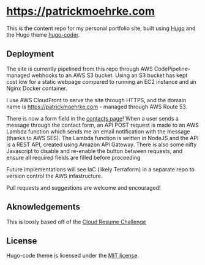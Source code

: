 # https://patrickmoehrke.com
This is the content repo for my personal portfolio site, built using [Hugo](https://gohugo.io) and the Hugo theme [hugo-coder](https://github.com/luizdepra/hugo-coder/). 

## Deployment
The site is currently pipelined from this repo through AWS CodePipeline-managed webhooks to an AWS S3 bucket. Using an S3 bucket has kept cost low for a static webpage compared to running an EC2 instance and an Nginx Docker container.

I use AWS CloudFront to serve the site through HTTPS, and the domain name is https://patrickmoehrke.com - managed through AWS Route 53.

There is now a form field in the [contacts page](https://patrickmoehrke.com/contact)! When a user sends a message through the contact form, an API POST request is made to an AWS Lambda function which sends me an email notification with the message (thanks to AWS SES). The Lambda function is written in NodeJS and the API is a REST API, created using Amazon API Gateway. There is also some nifty Javascript to disable and re-enable the button between requests, and ensure all required fields are filled before proceeding 

Future implementations will see IaC (likely Terraform) in a separate repo to version control the AWS infastructure.

Pull requests and suggestions are welcome and encouraged!

## Aknowledgements
This is loosly based off of the [Cloud Resume Challenge](https://cloudresumechallenge.dev)

## License
Hugo-code theme is licensed under the [MIT license](https://github.com/patrickm663/moehrke-co/LICENSE).
